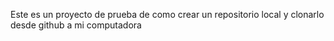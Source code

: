 Este es un proyecto de prueba de como crear un repositorio local y clonarlo desde github a mi computadora